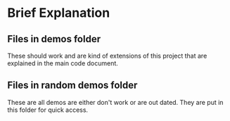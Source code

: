 # Brief Explanation

## Files in demos folder

These should work and are kind of extensions of this project that are explained in the main code document.

## Files in random demos folder

These are all demos are either don't work or are out dated. They are put in this folder for quick access.
